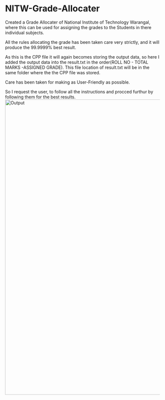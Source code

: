 # NITW-Grade-Allocater
Created a Grade Allocater of National Institute of Technology Warangal, where this can be used for assigning the grades to the Students in there individual subjects.

All the rules allocating the grade has been taken care very strictly, and it will produce the 99.9999% best result.

As this is the CPP file it will again becomes storing the output data, so here I added the output data into the result.txt in the order(ROLL NO - TOTAL MARKS -ASSIGNED GRADE). This file location of result.txt will be in the same folder where the the CPP file was stored.

Care has been taken for making as User-Friendly as possible.

So I request the user, to follow all the instructions and procced furthur by following them for the best results.
<img width="960" alt="Output" src="https://user-images.githubusercontent.com/108432633/178581561-38946ac0-dc83-4335-ac1f-603aa6aa887c.png">
